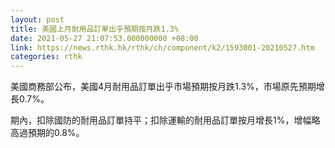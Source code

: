 ```yaml
---
layout: post
title: 美國上月耐用品訂單出乎預期按月跌1.3%
date: 2021-05-27 21:07:53.000000000 +08:00
link: https://news.rthk.hk/rthk/ch/component/k2/1593001-20210527.htm
categories: rthk
---
```


美國商務部公布，美國4月耐用品訂單出乎市場預期按月跌1.3%，市場原先預期增長0.7%。

期內，扣除國防的耐用品訂單持平；扣除運輸的耐用品訂單按月增長1%，增幅略高過預期的0.8%。
